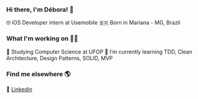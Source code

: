 ### Hi there, I'm Débora! 👋

🤓 iOS Developer intern at Usemobile
🇧🇷 Born in Mariana - MG, Brazil

### What I'm working on 👩‍💻

🔭 Studying Computer Science at UFOP
🌱 I’m currently learning TDD, Clean Architecture, Design Patterns, SOLID, MVP

### Find me elsewhere 🌎

💼 [Linkedin](https://www.linkedin.com/in/deboralagemb/)

<!--
**deboralagemb/deboralagemb** is a ✨ _special_ ✨ repository because its `README.md` (this file) appears on your GitHub profile.

Here are some ideas to get you started:

- 🔭 I’m currently working on ...
- 🌱 I’m currently learning ...
- 👯 I’m looking to collaborate on ...
- 🤔 I’m looking for help with ...
- 💬 Ask me about ...
- 📫 How to reach me: ...
- 😄 Pronouns: ...
- ⚡ Fun fact: ...
-->
